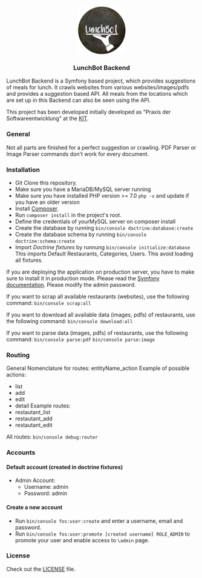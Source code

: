 <p align="center">
    <img src="lunchbot.png" alt="" width="125">
  <h3 align="center">LunchBot Backend</h3>
</p>

LunchBot Backend is a Symfony based project, which provides suggestions of meals for lunch. It crawls websites from various websites/images/pdfs and provides a suggestion based API. All meals from the locations which are set up in this Backend can also be seen using the API.

This project has been developed initially developed as "Praxis der Softwareentwicklung" at the [KIT](http://ps.ipd.kit.edu).

### General
Not all parts are finished for a perfect suggestion or crawling. PDF Parser or Image Parser commands don't work for every document.

### Installation
* Git Clone this repository.
* Make sure you have a MariaDB/MySQL server running
* Make sure you have installed PHP version >= 7.0 ``php -v`` and update if you have an older version
* Install [Composer](https://getcomposer.org/).
* Run `composer install` in the project's root.
* Define the credentials of yourMySQL server on composer install
* Create the database by running `bin/console doctrine:database:create`
* Create the database schema by running `bin/console doctrine:schema:create`
* Import _Doctrine fixtures_ by runnung ``bin/console initialize:database`` This imports Default Restaurants, Categories, Users. This avoid loading all fixtures.

If you are deploying the application on production server, you have to make sure to install it in production mode. Please read the [Symfony documentation](http://symfony.com/doc/current/index.html#gsc.tab=0). 
Please modify the admin password.


If you want to scrap all available restaurants (websites), use the following command:
``bin/console scrap:all``

If you want to download all available data (images, pdfs) of restaurants, use the following command:
``bin/console download:all``

If you want to parse data (images, pdfs) of restaurants, use the following command:
``bin/console parse:pdf``
``bin/console parse:image``


### Routing
General Nomenclature for routes:  entityName_action
Example of possible actions:
* list
* add
* edit
* detail
Example routes:
* restautant_list
* restautant_add
* restautant_edit

All routes:
`bin/console debug:router`

### Accounts
#### Default account (created in doctrine fixtures)
* Admin Account:
	* Username: admin
	* Password: admin
	
#### Create a new account
* Run `bin/console fos:user:create` and enter a username, email and password.
* Run `bin/console fos:user:promote [created username] ROLE_ADMIN` to promote your user and enable access to `\admin` page.

### License

Check out the [LICENSE](LICENSE) file.